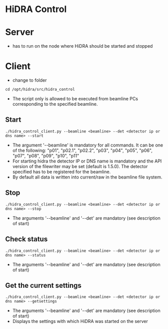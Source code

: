 # HiDRA Control

# Server

* has to run on the node where HiDRA should be started and stopped

# Client

* change to folder
```
cd /opt/hidra/src/hidra_control
```
* The script only is allowed to be executed from beamline PCs corresponding to
  the specified beamline.

## Start

```
./hidra_control_client.py --beamline <beamline> --det <detector ip or dns name> --start
```

* The argument '--beamline' is mandatory for all commands. It can be one of the
  following:
  "p01", "p02.1", "p02.2", "p03", "p04", "p05", "p06", "p07", "p08", "p09",
  "p10", "p11"
* For starting hidra the detector IP or DNS name is mandatory and the API
  version of the filewriter may be set (default is 1.5.0). The detector
  specified has to be registered for the beamline.
* By default all data is written into current/raw in the beamline file system.

## Stop

```
./hidra_control_client.py --beamline <beamline> --det <detector ip or dns name> --stop
```

* The arguments '--beamline' and '--det' are mandatory (see description of start)

## Check status

```
./hidra_control_client.py --beamline <beamline> --det <detector ip or dns name> --status
```

* The arguments '--beamline' and '--det' are mandatory (see description of start)

## Get the current settings

```
./hidra_control_client.py --beamline <beamline> --det <detector ip or dns name> --getsettings
```

* The arguments '--beamline' and '--det' are mandatory (see description of start)
* Displays the settings with which HiDRA was started on the server
